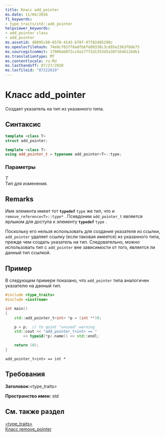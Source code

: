 ```yaml
---
title: Класс add_pointer
ms.date: 11/04/2016
f1_keywords:
- type_traits/std::add_pointer
helpviewer_keywords:
- add_pointer class
- add_pointer
ms.assetid: d8095cb0-6578-4143-b78f-87f82485298c
ms.openlocfilehash: 74e8cf037f8adfb6fdd9338c3cd95e2363f8de75
ms.sourcegitcommit: 1f009ab0f2cc4a177f2d1353d5a38f164612bdb1
ms.translationtype: MT
ms.contentlocale: ru-RU
ms.lasthandoff: 07/27/2020
ms.locfileid: "87222619"
---
```

# <a name="add_pointer-class"></a>Класс add_pointer

Создает указатель на тип из указанного типа.

## <a name="syntax"></a>Синтаксис

```cpp
template <class T>
struct add_pointer;

template <class T>
using add_pointer_t = typename add_pointer<T>::type;
```

### <a name="parameters"></a>Параметры

*T*\
Тип для изменения.

## <a name="remarks"></a>Remarks

Имя элемента имеет тот **`typedef`** `type` же тип, что и `remove_reference<T>::type*` . Псевдоним `add_pointer_t` является ярлыком для доступа к элементу **`typedef`** `type` .

Поскольку его нельзя использовать для создания указателя из ссылки, `add_pointer` удаляет ссылку (если таковая имеется) из указанного типа, прежде чем создать указатель на тип. Следовательно, можно использовать тип с `add_pointer` вне зависимости от того, является ли данный тип ссылкой.

## <a name="example"></a>Пример

В следующем примере показано, что `add_pointer` типа аналогичен указателю на данный тип.

```cpp
#include <type_traits>
#include <iostream>

int main()
{
    std::add_pointer_t<int> *p = (int **)0;

    p = p;  // to quiet "unused" warning
    std::cout << "add_pointer_t<int> == "
        << typeid(*p).name() << std::endl;

    return (0);
}
```

```Output
add_pointer_t<int> == int *
```

## <a name="requirements"></a>Требования

**Заголовок:**\<type_traits>

**Пространство имен:** std

## <a name="see-also"></a>См. также раздел

[<type_traits>](type-traits.md)\
[Класс remove_pointer](remove-pointer-class.md)
